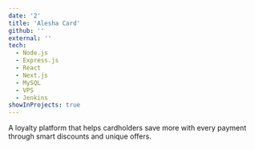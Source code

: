 ```yaml
---
date: '2'
title: 'Alesha Card'
github: ''
external: ''
tech:
  - Node.js
  - Express.js
  - React
  - Next.js
  - MySQL
  - VPS
  - Jenkins
showInProjects: true
---
```


A loyalty platform that helps cardholders save more with every payment through smart discounts and unique offers.
